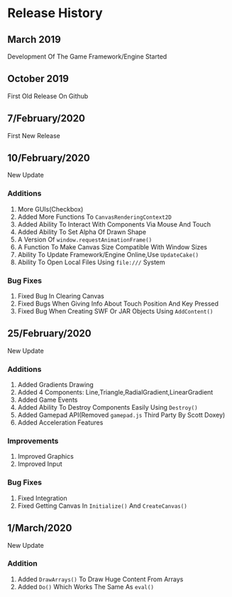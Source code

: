 # Release History
## March 2019
Development Of The Game Framework/Engine Started
## October 2019
First Old Release On Github
## 7/February/2020
First New Release
## 10/February/2020
New Update
### Additions
1. More GUIs(Checkbox)
2. Added More Functions To `CanvasRenderingContext2D`
3. Added Ability To Interact With Components Via Mouse And Touch
4. Added Ability To Set Alpha Of Drawn Shape
5. A Version Of `window.requestAnimationFrame()`
6. A Function To Make Canvas Size Compatible With Window Sizes
7. Ability To Update Framework/Engine Online,Use `UpdateCake()`
8. Ability To Open Local Files Using `file:///` System
### Bug Fixes
1. Fixed Bug In Clearing Canvas
2. Fixed Bugs When Giving Info About Touch Position And Key Pressed
3. Fixed Bug When Creating SWF Or JAR Objects Using `AddContent()`
## 25/February/2020
New Update
### Additions
1. Added Gradients Drawing
2. Added 4 Components: Line,Triangle,RadialGradient,LinearGradient
3. Added Game Events
4. Added Ability To Destroy Components Easily Using `Destroy()`
5. Added Gamepad API(Removed `gamepad.js` Third Party By Scott Doxey)
6. Added Acceleration Features
### Improvements
1. Improved Graphics
2. Improved Input
### Bug Fixes
1. Fixed Integration
2. Fixed Getting Canvas In `Initialize()` And `CreateCanvas()`
## 1/March/2020
New Update
### Addition
1. Added `DrawArrays()` To Draw Huge Content From Arrays
2. Added `Do()` Which Works The Same As `eval()` 